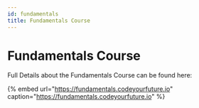```yaml
---
id: fundamentals
title: Fundamentals Course
---
```


# Fundamentals Course

Full Details about the Fundamentals Course can be found here:

{% embed url="https://fundamentals.codeyourfuture.io" caption="https://fundamentals.codeyourfuture.io" %}



